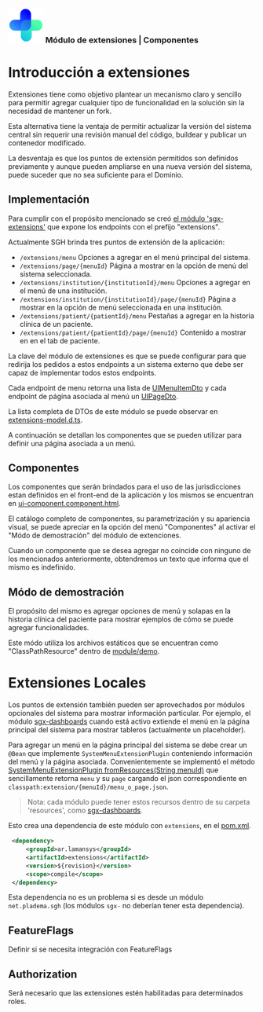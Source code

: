 ### ![logo](../../front-end/apps/projects/hospital/src/assets/custom/icons/icon-72x72.png) Módulo de extensiones | Componentes



# Introducción a extensiones

Extensiones tiene como objetivo plantear un mecanismo claro y sencillo para permitir agregar cualquier tipo de funcionalidad en la solución sin la necesidad de mantener un fork.

Esta alternativa tiene la ventaja de permitir actualizar la versión del sistema central sin requerir una revisión manual del código, buildear y publicar un contenedor modificado.

La desventaja es que los puntos de extensión permitidos son definidos previamente y aunque pueden ampliarse en una nueva versión del sistema, puede suceder que no sea suficiente para el Dominio.


## Implementación

Para cumplir con el propósito mencionado se creó [el módulo 'sgx-extensions'](../back-end/extensions/) que expone los endpoints con el prefijo "extensions".

Actualmente SGH brinda tres puntos de extensión de la aplicación:

* `/extensions/menu` Opciones a agregar en el menú principal del sistema.
* `/extensions/page/{menuId}` Página a mostrar en la opción de menú del sistema seleccionada.
* `/extensions/institution/{institutionId}/menu` Opciones a agregar en el menú de una institución.
* `/extensions/institution/{institutionId}/page/{menuId}` Página a mostrar en la opción de menú seleccionada en una institución.
* `/extensions/patient/{patientId}/menu` Pestañas a agregar en la historia clínica de un paciente.
* `/extensions/patient/{patientId}/page/{menuId}` Contenido a mostrar en en el tab de paciente.

La clave del módulo de extensiones es que se puede configurar para que redirija los pedidos a estos endpoints a un sistema externo que debe ser capaz de implementar todos estos endpoints.

Cada endpoint de menu retorna una lista de [UIMenuItemDto](../../back-end/extensions/src/main/java/net/pladema/hsi/extensions/infrastructure/controller/dto/UIMenuItemDto.java) y cada endpoint de página asociada al menú un [UIPageDto](../../back-end/extensions/src/main/java/net/pladema/hsi/extensions/infrastructure/controller/dto/UIPageDto.java).

La lista completa de DTOs de este módulo se puede observar en [extensions-model.d.ts](../../front-end/apps/projects/hospital/src/app/modules/extensions/extensions-model.d.ts).

A continuación se detallan los componentes que se pueden utilizar para definir una página asociada a un menú.

## Componentes

Los componentes que serán brindados para el uso de las jurisdicciones estan definidos en el front-end de la aplicación y los mismos se encuentran en [ui-component.component.html](../../front-end/apps/projects/hospital/src/app/modules/extensions/components/ui-component/ui-component.component.html).

El catálogo completo de componentes, su parametrización y su apariencia visual, se puede apreciar en la opción del menú "Componentes" al activar el "Módo de demostración" del módulo de extenciones.

Cuando un componente que se desea agregar no coincide con ninguno de los mencionados anteriormente, obtendremos un texto que informa que el mismo es indefinido.

## Módo de demostración

El propósito del mismo es agregar opciones de menú y solapas en la historia clínica del paciente para mostrar ejemplos de cómo se puede agregar funcionalidades.

Este módo utiliza los archivos estáticos que se encuentran como "ClassPathResource" dentro de [module/demo](../../back-end/extensions/src/main/resources/module/demo).

# Extensiones Locales

Los puntos de extensión también pueden ser aprovechados por módulos opcionales del sistema para mostrar información particular. Por ejemplo, el módulo [sgx-dashboards](../sgx-dashboards/src/main/java/ar/lamansys/sgx/cubejs/infrastructure/configuration/CubejsAutoConfiguration.java) cuando está activo extiende el menú en la página principal del sistema para mostrar tableros (actualmente un placeholder).

Para agregar un menú en la página principal del sistema se debe crear un `@Bean` que implemente `SystemMenuExtensionPlugin` conteniendo información del menú y la página asociada. Convenientemente se implementó el método [SystemMenuExtensionPlugin fromResources(String menuId)](../extensions/src/main/java/net/pladema/hsi/extensions/configuration/plugins/SystemMenuExtensionPluginBuilder.java) que sencillamente retorna `menu` y su `page` cargando el json correspondiente en `classpath:extension/{menuId}/menu_o_page.json`.

> Nota: cada módulo puede tener estos recursos dentro de su carpeta 'resources', como [sgx-dashboards](../sgx-dashboards/src/main/resources/extension/tableros/).

Esto crea una dependencia de este módulo con `extensions`, en el [pom.xml](../sgx-dashboards/pom.xml#L24).

``` xml
 <dependency>
     <groupId>ar.lamansys</groupId>
     <artifactId>extensions</artifactId>
     <version>${revision}</version>
     <scope>compile</scope>
 </dependency>
```

Esta dependencia no es un problema si es desde un módulo `net.pladema.sgh` (los módulos `sgx-` no deberían tener esta dependencia).

## FeatureFlags

Definir si se necesita integración con FeatureFlags

## Authorization

Será necesario que las extensiones estén habilitadas para determinados roles.